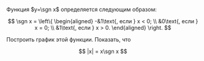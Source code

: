Функция $y=\sgn x$ определяется следующим образом:

$$ \sgn x = \left\{ \begin{aligned} -&1\text{, если } x < 0; \\ &0\text{, если } x = 0; \\ &1\text{, если } x > 0. \end{aligned} \right. $$

Построить график этой функции. Показать, что

$$ |x| = x\sgn x $$